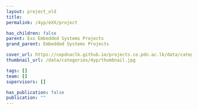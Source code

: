 ```yaml
---
layout: project_old
title:
permalink: /4yp/eXX/project

has_children: false
parent: Exx Embedded Systems Projects
grand_parent: Embedded Systems Projects

cover_url: https://cepdnaclk.github.io/projects.ce.pdn.ac.lk/data/categories/4yp/cover_page.jpg
thumbnail_url: /data/categories/4yp/thumbnail.jpg

tags: []
team: []
supervisors: []

has_publication: false
publication: ""
---
```

